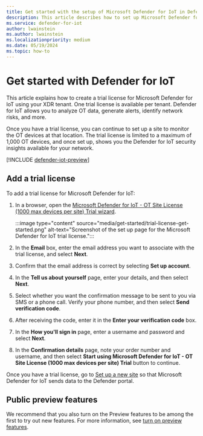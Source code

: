 ```yaml
---
title: Get started with the setup of Microsoft Defender for IoT in Defender portal
description: This article describes how to set up Microsoft Defender for IoT in Defender portal
ms.service: defender-for-iot
author: lwainstein
ms.author: lwainstein
ms.localizationpriority: medium
ms.date: 05/19/2024
ms.topic: how-to
---
```


# Get started with Defender for IoT

This article explains how to create a trial license for Microsoft Defender for IoT using your XDR tenant. One trial license is available per tenant. Defender for IoT allows you to analyze OT data, generate alerts, identify network risks, and more.

Once you have a trial license, you can continue to set up a site to monitor the OT devices at that location. The trial license is limited to a maximum of 1,000 OT devices, and once set up, shows you the Defender for IoT security insights available for your network.

[!INCLUDE [defender-iot-preview](../includes//defender-for-iot-defender-public-preview.md)]

## Add a trial license

To add a trial license for Microsoft Defender for IoT:

1. In a browser, open the [Microsoft Defender for IoT - OT Site License (1000 max devices per site) Trial wizard](https://signup.microsoft.com/get-started/signup?products=d2bdd05f-4856-4569-8474-2f9ec298923b).

    :::image type="content" source="media/get-started/trial-license-get-started.png" alt-text="Screenshot of the set up page for the Microsoft Defender for IoT trial license.":::

1. In the **Email** box, enter the email address you want to associate with the trial license, and select **Next**.

1. Confirm that the email address is correct by selecting **Set up account**.

1. In the **Tell us about yourself** page, enter your details, and then select **Next**.

1. Select whether you want the confirmation message to be sent to you via SMS or a phone call. Verify your phone number, and then select **Send verification code**.

1. After receiving the code, enter it in the **Enter your verification code** box.

1. In the **How you'll sign in** page, enter a username and password and select **Next**.

1. In the **Confirmation details** page, note your order number and username, and then select **Start using Microsoft Defender for IoT - OT Site License (1000 max devices per site) Trial** button to continue.

Once you have a trial license, go to [Set up a new site](set-up-sites.md) so that Microsoft Defender for IoT sends data to the Defender portal.

## Public preview features

We recommend that you also turn on the Preview features to be among the first to try out new features. For more information, see [turn on preview features](/defender-xdr/preview.md#turn-on-preview-features).
